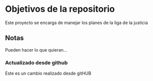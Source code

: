 # Objetivos de la repositorio

Este proyecto se encarga de manejar los planes de la liga de la justicia


## Notas
Pueden hacer lo que quieran...

### Actualizado desde github 

Este es un cambio realizado desde gitHUB
